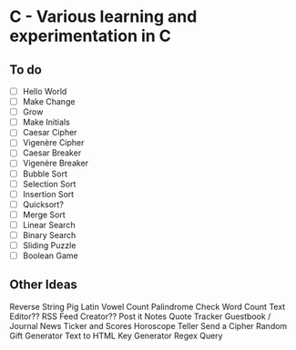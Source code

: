 # C - Various learning and experimentation in C

## To do

- [ ] Hello World
- [ ] Make Change
- [ ] Grow
- [ ] Make Initials
- [ ] Caesar Cipher
- [ ] Vigenère Cipher
- [ ] Caesar Breaker
- [ ] Vigenère Breaker
- [ ] Bubble Sort
- [ ] Selection Sort
- [ ] Insertion Sort
- [ ] Quicksort?
- [ ] Merge Sort
- [ ] Linear Search
- [ ] Binary Search
- [ ] Sliding Puzzle
- [ ] Boolean Game

## Other Ideas
Reverse String
Pig Latin
Vowel Count
Palindrome Check
Word Count
Text Editor??
RSS Feed Creator??
Post it Notes
Quote Tracker
Guestbook / Journal
News Ticker and Scores
Horoscope Teller
Send a Cipher
Random Gift Generator
Text to HTML
Key Generator
Regex Query
